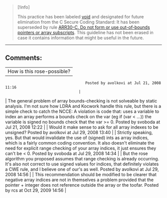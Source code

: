 > [!info]  
>
> This practice has been labeled [void](https://wiki.sei.cmu.edu//confluence/label/seccode/void) and designated for future elimination from the C Secure Coding Standard: It has been superseded by rule [ARR30-C. Do not form or use out-of-bounds pointers or array subscripts](ARR30-C_%20Do%20not%20form%20or%20use%20out-of-bounds%20pointers%20or%20array%20subscripts). This guideline has not been erased in case it contains information that might be useful in the future.

------------------------------------------------------------------------
[](https://www.securecoding.cert.org/confluence/display/seccode/VOID+Functions+should+validate+their+parameters?showChildren=false&showComments=false) [](https://www.securecoding.cert.org/confluence/display/seccode/99.+The+Void?showChildren=false&showComments=false) [](https://www.securecoding.cert.org/confluence/display/seccode/VOID+Initialize+local+variables+immediately+after+declaration?showChildren=false&showComments=false)
## Comments:

|  |
| ----|
| How is this rose-possible?
                                        Posted by avolkovi at Jul 21, 2008 11:16
                                     |
| The general problem of array bounds-checking is not solveable by static analysis.
I'm not sure how LDRA and Kocwork handle this rule, but there is a simple check to catch the NCCE: A violation is code that:
    uses a variable to index an array
    performs a bounds check on the var (eg if (var < ...))
    the variable is signed
    no bounds check that the var >= 0.
                                        Posted by svoboda at Jul 21, 2008 12:22
                                     |
| Would it make sense to ask for all array indexes to be unsigned?
                                        Posted by avolkovi at Jul 29, 2008 13:40
                                     |
| Strictly speaking, yes. But that would invalidate the use of (signed) ints as array indices, which is a fairly common coding convention. It also doesn't eliminate the need for explicit range checking of your array indices, it just ensures they can't be < 0.
                                        Posted by svoboda at Jul 29, 2008 14:34
                                     |
| But the rose algorithm you proposed assumes that range checking is already occurring.  It's also not correct to use signed values for indices, that definitely violates a CWE rule, and I believe one of our's as well.
                                        Posted by avolkovi at Jul 29, 2008 14:56
                                     |
| This recommendation should be modified to be clearer that negative array indices are not in themselves a problem provided that the pointer + integer does not reference outside the array or the toofar.
                                        Posted by rcs at Oct 29, 2009 14:56
                                     |


